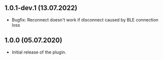 ## 1.0.1-dev.1 (13.07.2022)

* Bugfix: Reconnect doesn't work if disconnect caused by BLE connection loss

## 1.0.0 (05.07.2020)

* Initial release of the plugin.
